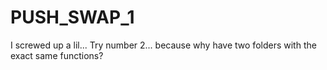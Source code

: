 # PUSH_SWAP_1
I screwed up a lil... Try number 2... because why have two folders with the exact same functions?
